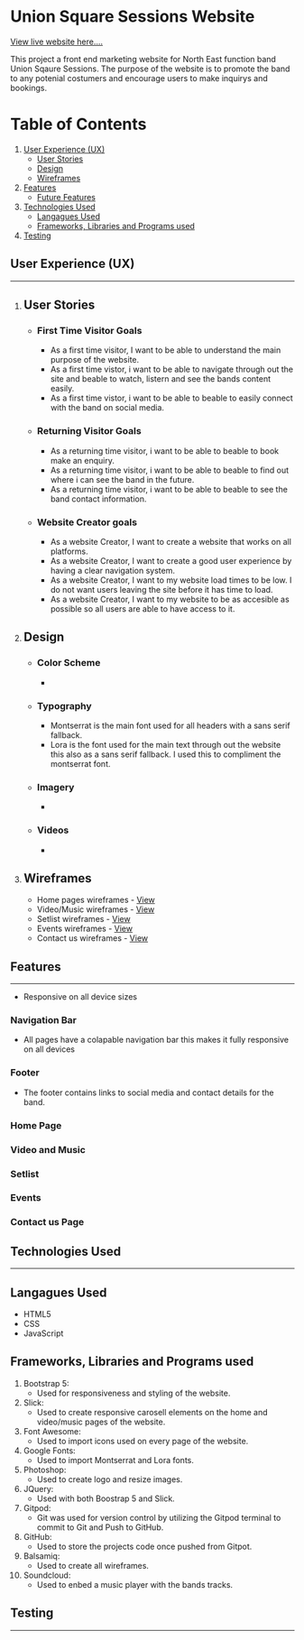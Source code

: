 # Union Square Sessions Website


[View live website here....](#)

This project a front end marketing website for North East function band Union Sqaure Sessions. The purpose of the website is to promote the band to any potenial costumers and encourage users to make inquirys and bookings.

# Table of Contents

1. [User Experience (UX)](#user-experience)
   * [User Stories](#user-stories)
   * [Design](#design)
   * [Wireframes](#wireframes)
3. [Features](#features)   
    * [Future Features](#future-features)  
4. [Technologies Used](#technologies-used)
    * [Langagues Used](#langagues)
    * [Frameworks, Libraries and Programs used](#frameworks)
5. [Testing](#testing)





## User Experience (UX) <a id="user-experience"></a>
------

1. ## User Stories <a id="user-stories"></a>

   * ### First Time Visitor Goals
      * As a first time visitor, I want to be able to understand the main purpose of the website.
      * As a first time vistor, i want to be able to navigate through out the site and beable to watch, listern and see the bands content easily.
      * As a first time vistor, i want to be able to beable to easily connect with the band on social media.

    * ### Returning Visitor Goals
      * As a returning time visitor, i want to be able to beable to book make an enquiry.
      * As a returning time visitor, i want to be able to beable to find out where i can see the band in the future.
      * As a returning time visitor, i want to be able to beable to see the band contact information.

    * ### Website Creator goals
      * As a website Creator, I want to create a website that works on all platforms.
      * As a website Creator, I want to create a good user experience by having a clear navigation system.
      * As a website Creator, I want to my website load times to be low. I do not want users leaving the site before it has time to load.
      * As a website Creator, I want to my website to be as accesible as possible so all users are able to have access to it.




2. ## Design <a id="design"></a>
   
   * ### Color Scheme
     * 

   * ### Typography
     *  Montserrat is the main font used for all headers with a sans serif fallback.
     *  Lora is the font used for the main text through out the website this also as a sans serif fallback. I used this to compliment the montserrat font.

   * ### Imagery 
      * 

   * ### Videos
      * 
   
3. ## Wireframes <a id="wireframes"></a>
    * Home pages wireframes - [View](wireframes/indexwireframe.png)
    * Video/Music wireframes - [View](wireframes/musicvideo.png)
    * Setlist wireframes - [View](wireframes/songlist.png)
    * Events wireframes - [View](wireframes/events.png)
    * Contact us wireframes - [View](wireframes/contact.png)

## Features <a id="features"></a>
-----

* Responsive on all device sizes

### Navigation Bar
 * All pages have a colapable navigation bar this makes it fully responsive on all devices 

### Footer 
 * The footer contains links to social media and contact details for the band. 

### Home Page


### Video and Music

### Setlist 

### Events 

### Contact us Page

## Technologies Used <a id="technologies"></a>
-----

## Langagues Used <a id="langagues"></a>
* HTML5
* CSS
* JavaScript

## Frameworks, Libraries and Programs used <a id="frameworks"></a>
1. Bootstrap 5:
   * Used for responsiveness and styling of the website.
2. Slick:
   * Used to create responsive carosell elements on the home and video/music pages of the website.
3. Font Awesome:
   * Used to import icons used on every page of the website.
4. Google Fonts: 
   * Used to import Montserrat and Lora fonts.
5. Photoshop: 
   * Used to create logo and resize images. 
6. JQuery:
   * Used with both Boostrap 5 and Slick.
8. Gitpod: 
   * Git was used for version control by utilizing the Gitpod terminal to commit to Git and Push to GitHub.
7. GitHub:
   * Used to store the projects code once pushed from Gitpot.
8. Balsamiq:
   * Used to create all wireframes.
9. Soundcloud:
   * Used to enbed a music player with the bands tracks.

## Testing <a id="testing"></a>
-----


   
